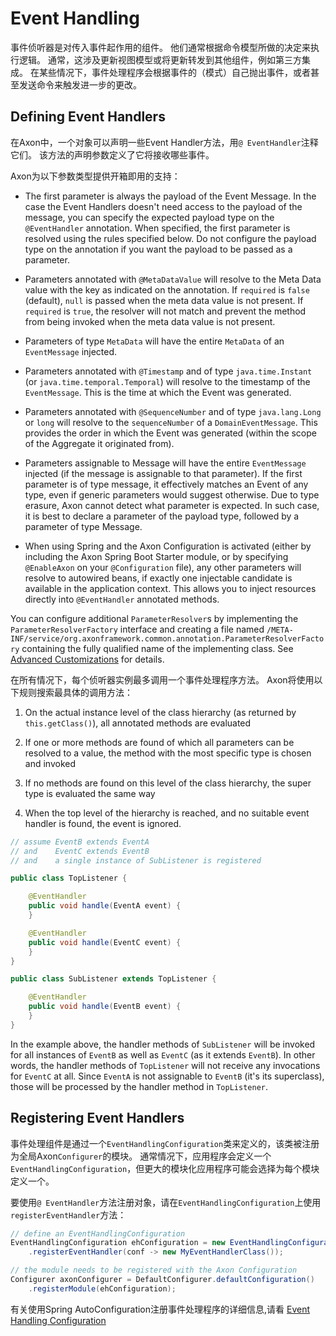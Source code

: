 Event Handling
===============

事件侦听器是对传入事件起作用的组件。 他们通常根据命令模型所做的决定来执行逻辑。 通常，这涉及更新视图模型或将更新转发到其他组件，例如第三方集成。 在某些情况下，事件处理程序会根据事件的（模式）自己抛出事件，或者甚至发送命令来触发进一步的更改。

Defining Event Handlers
-----------------------

在Axon中，一个对象可以声明一些Event Handler方法，用`@ EventHandler`注释它们。 该方法的声明参数定义了它将接收哪些事件。

Axon为以下参数类型提供开箱即用的支持：

* The first parameter is always the payload of the Event Message. In the case the Event Handlers doesn't need access to the payload of the message, you can specify the expected payload type on the `@EventHandler` annotation. When specified, the first parameter is resolved using the rules specified below. Do not configure the payload type on the annotation if you want the payload to be passed as a parameter.

* Parameters annotated with `@MetaDataValue` will resolve to the Meta Data value with the key as indicated on the annotation. If `required` is `false` (default), `null` is passed when the meta data value is not present. If `required` is `true`, the resolver will not match and prevent the method from being invoked when the meta data value is not present.

* Parameters of type `MetaData` will have the entire `MetaData` of an `EventMessage` injected.

* Parameters annotated with `@Timestamp` and of type `java.time.Instant` (or `java.time.temporal.Temporal`) will resolve to the timestamp of the `EventMessage`. This is the time at which the Event was generated.

* Parameters annotated with `@SequenceNumber` and of type `java.lang.Long` or `long` will resolve to the `sequenceNumber` of a `DomainEventMessage`. This provides the order in which the Event was generated (within the scope of the Aggregate it originated from).

* Parameters assignable to Message will have the entire `EventMessage` injected \(if the message is assignable to that parameter\). If the first parameter is of type message, it effectively matches an Event of any type, even if generic parameters would suggest otherwise. Due to type erasure, Axon cannot detect what parameter is expected. In such case, it is best to declare a parameter of the payload type, followed by a parameter of type Message.

* When using Spring and the Axon Configuration is activated (either by including the Axon Spring Boot Starter module, or by specifying `@EnableAxon` on your `@Configuration` file), any other parameters will resolve to autowired beans, if exactly one injectable candidate is available in the application context. This allows you to inject resources directly into `@EventHandler` annotated methods.

You can configure additional `ParameterResolver`s by implementing the `ParameterResolverFactory` interface and creating a file named `/META-INF/service/org.axonframework.common.annotation.ParameterResolverFactory` containing the fully qualified name of the implementing class. See [Advanced Customizations](../part4/advanced-customizations.md) for details.

在所有情况下，每个侦听器实例最多调用一个事件处理程序方法。 Axon将使用以下规则搜索最具体的调用方法：

1. On the actual instance level of the class hierarchy (as returned by `this.getClass()`), all annotated methods are evaluated

2. If one or more methods are found of which all parameters can be resolved to a value, the method with the most specific type is chosen and invoked

3. If no methods are found on this level of the class hierarchy, the super type is evaluated the same way

4. When the top level of the hierarchy is reached, and no suitable event handler is found, the event is ignored.

```java
// assume EventB extends EventA 
// and    EventC extends EventB
// and    a single instance of SubListener is registered

public class TopListener {

    @EventHandler
    public void handle(EventA event) {
    }

    @EventHandler
    public void handle(EventC event) {
    }
}

public class SubListener extends TopListener {

    @EventHandler
    public void handle(EventB event) {
    }
}
```

In the example above, the handler methods of `SubListener` will be invoked for all instances of `EventB` as well as `EventC` (as it extends `EventB`). In other words, the handler methods of `TopListener` will not receive any invocations for `EventC` at all. Since `EventA` is not assignable to `EventB` (it's its superclass), those will be processed by the handler method in `TopListener`.

Registering Event Handlers
-----------------------------
事件处理组件是通过一个`EventHandlingConfiguration`类来定义的，该类被注册为全局Axon`Configurer`的模块。 通常情况下，应用程序会定义一个`EventHandlingConfiguration`，但更大的模块化应用程序可能会选择为每个模块定义一个。

要使用`@ EventHandler`方法注册对象，请在`EventHandlingConfiguration`上使用`registerEventHandler`方法：

```java
// define an EventHandlingConfiguration
EventHandlingConfiguration ehConfiguration = new EventHandlingConfiguration()
    .registerEventHandler(conf -> new MyEventHandlerClass());

// the module needs to be registered with the Axon Configuration
Configurer axonConfigurer = DefaultConfigurer.defaultConfiguration()
    .registerModule(ehConfiguration);
```

有关使用Spring AutoConfiguration注册事件处理程序的详细信息,请看 [Event Handling Configuration](../part3/spring-boot-autoconfig.md#event-handling-configuration)
